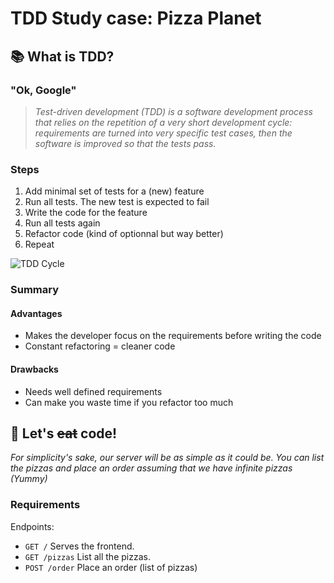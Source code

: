 # TDD Study case: Pizza Planet

## :books: What is TDD?

### "Ok, Google"

> _Test-driven development (TDD) is a software development process that relies on the repetition of a very short development cycle: requirements are turned into very specific test cases, then the software is improved so that the tests pass._

### Steps

1. Add minimal set of tests for a (new) feature
2. Run all tests. The new test is expected to fail
3. Write the code for the feature
4. Run all tests again
5. Refactor code (kind of optionnal but way better)
6. Repeat

![TDD Cycle](https://www.agileme.com.au/wiki/images/thumb/a/a4/Test_Driven_Development_%28TDD%29.jpg/1000px-Test_Driven_Development_%28TDD%29.jpg)

### Summary

#### Advantages

- Makes the developer focus on the requirements before writing the code
- Constant refactoring = cleaner code

#### Drawbacks

- Needs well defined requirements
- Can make you waste time if you refactor too much

## :pizza: Let's ~~eat~~ code!

_For simplicity's sake, our server will be as simple as it could be. You can list the pizzas and place an order assuming that we have infinite pizzas (Yummy)_

### Requirements

Endpoints:

- `GET /` Serves the frontend.
- `GET /pizzas` List all the pizzas.
- `POST /order` Place an order (list of pizzas)
